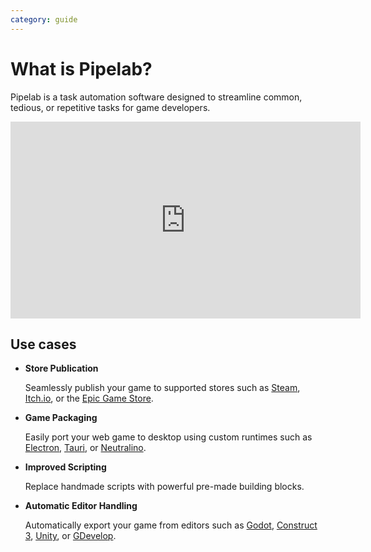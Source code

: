 ```yaml
---
category: guide
---
```


# What is Pipelab?
Pipelab is a task automation software designed to streamline common, tedious, or repetitive tasks for game developers.

<iframe width="560" height="315" src="https://www.youtube.com/embed/LzuYiu_ESAA?si=RSIKGL6OiW3h4Byu" title="YouTube video player" frameborder="0" allow="accelerometer; autoplay; clipboard-write; encrypted-media; gyroscope; picture-in-picture; web-share" referrerpolicy="strict-origin-when-cross-origin" allowfullscreen></iframe>

## Use cases
- **Store Publication**

    Seamlessly publish your game to supported stores such as [Steam](/guide/integrations/steam.md), [Itch.io](/guide/integrations/itch_io.md), or the [Epic Game Store](/guide/integrations/epic_game_store.md).

- **Game Packaging**

    Easily port your web game to desktop using custom runtimes such as [Electron](/guide/integrations/electron.md), [Tauri](/guide/integrations/tauri.md), or [Neutralino](/guide/integrations/neutralino.md).

- **Improved Scripting**

    Replace handmade scripts with powerful pre-made building blocks.

- **Automatic Editor Handling**

    Automatically export your game from editors such as [Godot](/guide/integrations/godot.md), [Construct 3](/guide/integrations/construct_3.md), [Unity](/guide/integrations/unity.md), or [GDevelop](/guide/integrations/gdevelop.md).
